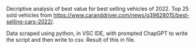 Decriptive analysis of best value for best selling vehicles of 2022. Top 25 sold vehicles from https://www.caranddriver.com/news/g39628015/best-selling-cars-2022/.

Data scraped using python, in VSC IDE, with prompted ChapGPT to write the script and then write to csv. Result of this in file.



